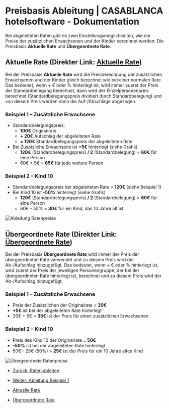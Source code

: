 # Preisbasis Ableitung | CASABLANCA hotelsoftware - Dokumentation

Bei abgeleiteten Raten gibt es zwei Einstellungsmöglichkeiten, wie die Preise der zusätzlichen
Erwachsenen und der Kinder berechnet werden: Die Preisbasis **Aktuelle Rate** und **Übergeordnete Rate**.

## Aktuelle Rate (Direkter Link: [Aktuelle Rate](https://docs.casablanca.at/desktop/raten/ableitung/preisbasis/#aktuelle-rate "Direkter Link zu Aktuelle Rate"))

Bei der Preisbasis **Aktuelle Rate** wird die Preisberechnung der zusätzlichen Erwachsenen und der
Kinder gleich berechnet wie bei einer normalen Rate. Das bedeutet, wenn + € oder % hinterlegt ist, wird immer zuerst der Preis der Standardbelegung berechnet, dann wird der Einzelpersonenpreis berechnet (Standardbelegungspreis dividiert durch Standardbelegung) und von diesem Preis werden dann die Auf-/Abschläge abgezogen.

### Beispiel 1 – Zusätzliche Erwachsene
* Standardbelegungspreis:
  * **100€** Originalrate
  * **+ 20€** Aufschlag der abgeleiteten Rate
  * **= 120€** Standardbelegungspreis der abgeleiteten Rate
* Bei Zusätzliche Erwachsene ist **+5€** hinterlegt (siehe Grafik)
  * **120€** (Standardbelegungspreis) **/ 2** (Standardbelegung) = **60€** für eine Person
  * 60€ + 5€ = **65€** für jede weitere Person

### Beispiel 2 – Kind 10
* Standardbelegungspreis der abgeleiteten Rate = **120€** (siehe Beispiel 1)
* Bei Kind 10 ist **-50%** hinterlegt (siehe Grafik)
  * **120€** (Standardbelegungspreis) **/ 2** (Standardbelegung) = **60€** für eine Person
  * 60€ - 50% = **30€** für ein Kind, das 10 Jahre alt ist.

![Ableitung Ratenpreise](https://docs.casablanca.at/assets/images/ableitung_rate_preise-57148b3d8b59c7dbf7937bf801031866.png "Ableitung Ratenpreise")

## Übergeordnete Rate (Direkter Link: [Übergeordnete Rate](https://docs.casablanca.at/desktop/raten/ableitung/preisbasis/#übergeordnete-rate "Direkter Link zu Übergeordnete Rate"))

Bei der Preisbasis **Übergeordnete Rate** wird immer der Preis der übergeordneten Rate verwendet
und zu diesem Preis wird der Ab-/Aufschlag hinzugefügt. Das bedeutet, wenn + € oder % hinterlegt ist, wird zuerst der Preis der jeweiligen Personengruppe, der bei der übergeordneten Rate hinterlegt ist, berechnet und zu diesem Preis wird der Ab-/Aufschlag hinzugefügt.

### Beispiel 1 – Zusätzliche Erwachsene
* Preis der Zusätzlichen der Originalrate **= 30€**
* **+5€** ist bei der abgeleiteten Rate hinterlegt
* 30€ + 5€ = **35€** ist der Preis für einen zusätzlichen Erwachsenen

### Beispiel 2 – Kind 10
* Preis des Kind 10 der Originalrate **= 50€**
* **-50%** ist bei der abgeleiteten Rate hinterlegt
* 50€ - 25€ (50%) = **25€** ist der Preis für ein 10 Jahre altes Kind

![Übergeordnete Ratenpreise](https://docs.casablanca.at/assets/images/ableitung_rate_ueber-8db50564990fc6b21dc7e1a54d731ab2.png "Übergeordnete Ratenpreise")

* [Zurück: Raten ableiten](https://docs.casablanca.at/desktop/raten/ableitung/)
* [Weiter: Ableitung Beispiel 1](https://docs.casablanca.at/desktop/raten/ableitung/abl_online)

* [Aktuelle Rate](https://docs.casablanca.at/desktop/raten/ableitung/preisbasis/#aktuelle-rate)
* [Übergeordnete Rate](https://docs.casablanca.at/desktop/raten/ableitung/preisbasis/#übergeordnete-rate)